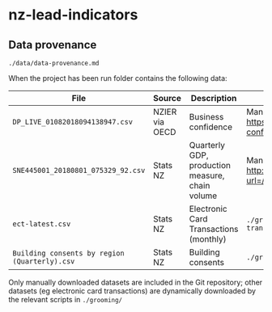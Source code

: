 # nz-lead-indicators

## Data provenance

`./data/data-provenance.md`

When the project has been run folder contains the following data:


|  File         | Source            |  Description | How downloaded |
|---------------|-------------------|--------------|------|
|`DP_LIVE_01082018094138947.csv` | NZIER via OECD | Business confidence | Manual from https://data.oecd.org/leadind/business-confidence-index-bci.htm |
|`SNE445001_20180801_075329_92.csv` | Stats NZ | Quarterly GDP, production measure, chain volume | Manual from http://archive.stats.govt.nz/infoshare/?url=/infoshare/ |
| `ect-latest.csv` | Stats NZ | Electronic Card Transactions (monthly) | `./grooming/08-electronic-card-transactions.R` |
| `Building consents by region (Quarterly).csv` | Stats NZ | Building consents | `./grooming/09-building-consents.R` |

Only manually downloaded datasets are included in the Git repository; other datasets (eg electronic card transactions) are dynamically downloaded by the relevant scripts in `./grooming/`


